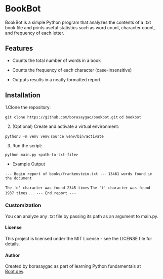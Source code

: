 # BookBot

BookBot is a simple Python program that analyzes the contents of a .txt book file and prints useful statistics such as word count, character count, and frequency of each letter.

## Features

* Counts the total number of words in a book

* Counts the frequency of each character (case-insensitive)

* Outputs results in a neatly formatted report

## Installation

1.Clone the repository:

```git clone https://github.com/borasaygac/bookbot.git```
```cd bookbot```

2. (Optional) Create and activate a virtual environment:

```python3 -m venv venv```
```source venv/bin/activate```

3. Run the script:

```python main.py <path-to-txt-file>```

* Example Output

```--- Begin report of books/frankenstein.txt ---```
```13461 words found in the document```

```The 'e' character was found 2345 times```
```The 't' character was found 1937 times```
```...```
```--- End report ---```

### Customization

You can analyze any .txt file by passing its path as an argument to main.py.

#### License

This project is licensed under the MIT License - see the LICENSE file for details.

#### Author

Created by borasaygac as part of learning Python fundamentals at [Boot.dev](https://www.boot.dev).
